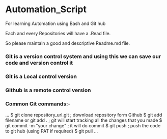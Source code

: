 # Automation_Script
For learning Automation using Bash and Git hub


Each and every Repositories will have a .Read file.

So please maintain a good and descriptive Readme.md file.

### Git is a version control system and using this we can save our code and version control it

### Git is a Local control version

### Github is a remote control version

### Common Git commands:-

... 
$ git clone repository_url.git     ; download repository form Github
$ git add filename or git add .    ; git will start tracking all the changes that you made
$ git commit -m "your change"      ; it will do commit
$ git push                         ; push the code to git hub (using PAT if required)
$ git pull
...

